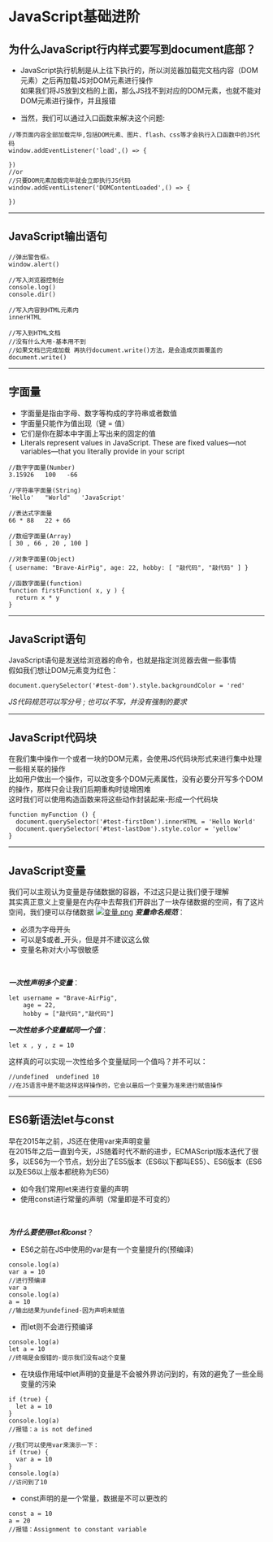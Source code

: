 # JavaScript基础进阶
## 为什么JavaScript行内样式要写到document底部？
- JavaScript执行机制是从上往下执行的，所以浏览器加载完文档内容（DOM元素）之后再加载JS对DOM元素进行操作
<br/>如果我们将JS放到文档的上面，那么JS找不到对应的DOM元素，也就不能对DOM元素进行操作，并且报错

- 当然，我们可以通过入口函数来解决这个问题:
```JS
//等页面内容全部加载完毕,包括DOM元素、图片、flash、css等才会执行入口函数中的JS代码
window.addEventListener('load',() => {

})
//or
//只要DOM元素加载完毕就会立即执行JS代码
window.addEventListener('DOMContentLoaded',() => {

})
```
--- 
## JavaScript输出语句
```JS
//弹出警告框⚠
window.alert()

//写入浏览器控制台
console.log()
console.dir()

//写入内容到HTML元素内
innerHTML

//写入到HTML文档
//没有什么大用-基本用不到
//如果文档已完成加载 再执行document.write()方法，是会造成页面覆盖的
document.write()
```
--- 
## 字面量
- 字面量是指由字母、数字等构成的字符串或者数值
- 字面量只能作为值出现（键 = 值）
- 它们是你在脚本中字面上写出来的固定的值
- Literals represent values in JavaScript. These are fixed values—not variables—that you literally provide in your script
```JS
//数字字面量(Number)
3.15926   100   -66

//字符串字面量(String)
'Hello'   "World"   'JavaScript'

//表达式字面量
66 * 88   22 + 66

//数组字面量(Array)
[ 30 , 66 , 20 , 100 ]

//对象字面量(Object)
{ username: "Brave-AirPig", age: 22, hobby: [ "敲代码", "敲代码" ] }

//函数字面量(function)
function firstFunction( x, y ) {
  return x * y
}
```
--- 
## JavaScript语句
JavaScript语句是发送给浏览器的命令，也就是指定浏览器去做一些事情<br/>
假如我们想让DOM元素变为红色：
```JS
document.querySelector('#test-dom').style.backgroundColor = 'red'
```
_JS代码规范可以写分号 ; 也可以不写，并没有强制的要求_
___
## JavaScript代码块
在我们集中操作一个或者一块的DOM元素，会使用JS代码块形式来进行集中处理一些相关联的操作<br/>
比如用户做出一个操作，可以改变多个DOM元素属性，没有必要分开写多个DOM的操作，那样只会让我们后期重构时徒增困难
<br/>
这时我们可以使用构造函数来将这些动作封装起来-形成一个代码块

```JS
function myFunction () {
  document.querySelector('#test-firstDom').innerHTML = 'Hello World'
  document.querySelector('#test-lastDom').style.color = 'yellow'
}
```
___
## JavaScript变量
我们可以主观认为变量是存储数据的容器，不过这只是让我们便于理解<br/>
其实真正意义上变量是在内存中去帮我们开辟出了一块存储数据的空间，有了这片空间，我们便可以存储数据
[![变量.png](https://s1.ax1x.com/2022/05/19/Ob2ZdA.png)](https://imgtu.com/i/Ob2ZdA)
***变量命名规范***：
- 必须为字母开头
- 可以是$或者_开头，但是并不建议这么做
- 变量名称对大小写很敏感
<br/>

***一次性声明多个变量***：
```JS
let username = "Brave-AirPig",
    age = 22,
    hobby = ["敲代码","敲代码"]
```
***一次性给多个变量赋同一个值***：
```JS
let x , y , z = 10
```
这样真的可以实现一次性给多个变量赋同一个值吗？并不可以：
```JS
//undefined  undefined 10
//在JS语言中是不能这样这样操作的，它会以最后一个变量为准来进行赋值操作
```
___
## ES6新语法let与const
早在2015年之前，JS还在使用var来声明变量
<br/>
在2015年之后一直到今天，JS随着时代不断的进步，ECMAScript版本迭代了很多，以ES6为一个节点，划分出了ES5版本（ES6以下都叫ES5）、ES6版本（ES6以及ES6以上版本都统称为ES6）

- 如今我们常用let来进行变量的声明
- 使用const进行常量的声明（常量即是不可变的）
<br/>

***为什么要使用let和const***？
- ES6之前在JS中使用的var是有一个变量提升的(预编译)
```JS
console.log(a)
var a = 10
//进行预编译
var a
console.log(a)
a = 10
//输出结果为undefined-因为声明未赋值
```
- 而let则不会进行预编译
```JS
console.log(a)
let a = 10
//终端是会报错的-提示我们没有a这个变量
```
- 在块级作用域中let声明的变量是不会被外界访问到的，有效的避免了一些全局变量的污染
```JS
if (true) {
  let a = 10
}
console.log(a)
//报错：a is not defined

//我们可以使用var来演示一下：
if (true) {
  var a = 10
}
console.log(a)
//访问到了10
```
- const声明的是一个常量，数据是不可以更改的
```JS
const a = 10
a = 20
//报错：Assignment to constant variable
```




